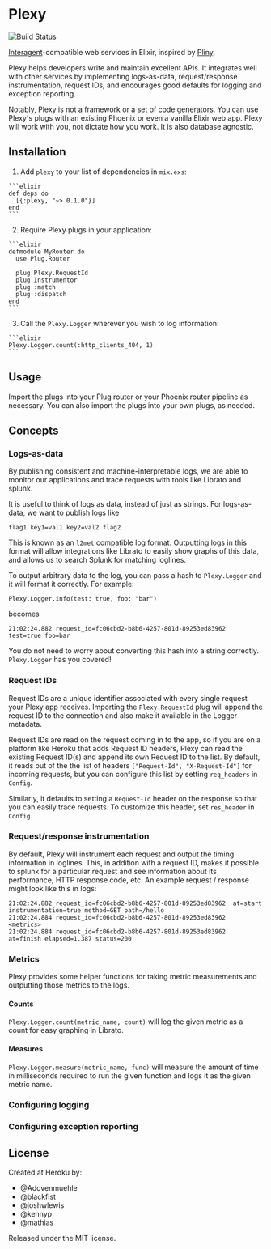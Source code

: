 # Plexy

[![Build Status](https://travis-ci.org/heroku/plexy.svg?branch=master)](https://travis-ci.org/heroku/plexy)

[Interagent](https://github.com/interagent)-compatible web services in Elixir, inspired by [Pliny](https://github.com/interagent/pliny).

Plexy helps developers write and maintain excellent APIs. It integrates well with other services by implementing logs-as-data, request/response instrumentation, request IDs, and encourages good defaults for logging and exception reporting.

Notably, Plexy is not a framework or a set of code generators. You can use Plexy's plugs with an existing Phoenix or even a vanilla Elixir web app. Plexy will work with you, not dictate how you work. It is also database agnostic.

## Installation

  1. Add `plexy` to your list of dependencies in `mix.exs`:

    ```elixir
    def deps do
      [{:plexy, "~> 0.1.0"}]
    end
    ```

  2. Require Plexy plugs in your application:

    ```elixir
    defmodule MyRouter do
      use Plug.Router

      plug Plexy.RequestId
      plug Instrumentor
      plug :match
      plug :dispatch
    end
    ```

  3. Call the `Plexy.Logger` wherever you wish to log information:

    ```elixir
    Plexy.Logger.count(:http_clients_404, 1)
    ```

## Usage

Import the plugs into your Plug router or your Phoenix router pipeline as necessary. You can also import the plugs into your own plugs, as needed.

## Concepts

### Logs-as-data

By publishing consistent and machine-interpretable logs, we are able to monitor our applications and trace requests with tools like Librato and splunk.

It is useful to think of logs as data, instead of just as strings. For logs-as-data, we want to publish logs like

```
flag1 key1=val1 key2=val2 flag2
```

This is known as an [`l2met`](https://github.com/ryandotsmith/l2met) compatible log format. Outputting logs in this format will allow integrations like Librato to easily show graphs of this data, and allows us to search Splunk for matching loglines.

To output arbitrary data to the log, you can pass a hash to `Plexy.Logger` and it will format it correctly. For example:

```
Plexy.Logger.info(test: true, foo: "bar")
```

becomes

```
21:02:24.882 request_id=fc06cbd2-b8b6-4257-801d-89253ed83962  test=true foo=bar
```

You do not need to worry about converting this hash into a string correctly. `Plexy.Logger` has you covered!

### Request IDs

Request IDs are a unique identifier associated with every single request your Plexy app receives. Importing the `Plexy.RequestId` plug will append the request ID to the connection and also make it available in the Logger metadata.

Request IDs are read on the request coming in to the app, so if you are on a platform like Heroku that adds Request ID headers, Plexy can read the existing Request ID(s) and append its own Request ID to the list. By default, it reads out of the the list of headers `["Request-Id", "X-Request-Id"]` for incoming requests, but you can configure this list by setting `req_headers` in `Config`.

Similarly, it defaults to setting a `Request-Id` header on the response so that you can easily trace requests. To customize this header, set `res_header` in `Config`.

### Request/response instrumentation

By default, Plexy will instrument each request and output the timing information in loglines. This, in addition with a request ID, makes it possible to splunk for a particular request and see information about its performance, HTTP response code, etc. An example request / response might look like this in logs:

```
21:02:24.882 request_id=fc06cbd2-b8b6-4257-801d-89253ed83962  at=start instrumentation=true method=GET path=/hello
21:02:24.884 request_id=fc06cbd2-b8b6-4257-801d-89253ed83962  <metrics>
21:02:24.884 request_id=fc06cbd2-b8b6-4257-801d-89253ed83962  at=finish elapsed=1.387 status=200
```

### Metrics

Plexy provides some helper functions for taking metric measurements and outputting those metrics to the logs.

#### Counts

`Plexy.Logger.count(metric_name, count)` will log the given metric as a count for easy graphing in Librato.

#### Measures

`Plexy.Logger.measure(metric_name, func)` will measure the amount of time in milliseconds required to run the given function and logs it as the given metric name.


### Configuring logging

### Configuring exception reporting



## License

Created at Heroku by:

- @Adovenmuehle
- @blackfist
- @joshwlewis
- @kennyp
- @mathias

Released under the MIT license.
